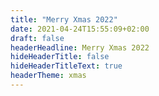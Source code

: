 ```yaml
---
title: "Merry Xmas 2022"
date: 2021-04-24T15:55:09+02:00
draft: false
headerHeadline: Merry Xmas 2022
hideHeaderTitle: false
hideHeaderTitleText: true
headerTheme: xmas
---
```


